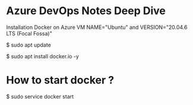 # Azure DevOps Notes Deep Dive
Installation Docker on Azure VM NAME="Ubuntu" and VERSION="20.04.6 LTS (Focal Fossa)"

$ sudo apt update

$ sudo apt install docker.io -y

# How to start docker ?
$ sudo service docker start
